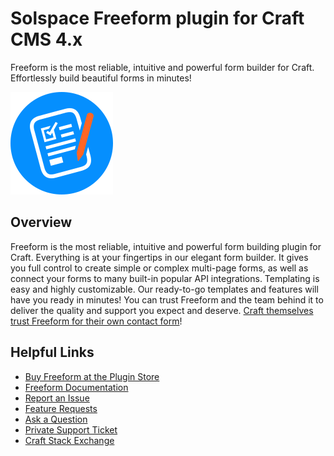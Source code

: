 # Solspace Freeform plugin for Craft CMS 4.x

Freeform is the most reliable, intuitive and powerful form builder for Craft. Effortlessly build beautiful forms in minutes!

![Freeform icon](packages/plugin/src/icon.svg)

## Overview

Freeform is the most reliable, intuitive and powerful form building plugin for Craft. Everything is at your fingertips in our elegant form builder. It gives you full control to create simple or complex multi-page forms, as well as connect your forms to many built-in popular API integrations. Templating is easy and highly customizable. Our ready-to-go templates and features will have you ready in minutes! You can trust Freeform and the team behind it to deliver the quality and support you expect and deserve. [Craft themselves trust Freeform for their own contact form](https://craftcms.com/contact)!

## Helpful Links

- [Buy Freeform at the Plugin Store](https://plugins.craftcms.com/freeform)
- [Freeform Documentation](https://docs.solspace.com/craft/freeform/v4/)
- [Report an Issue](https://github.com/solspace/craft-freeform/issues)
- [Feature Requests](https://github.com/solspace/craft-freeform/discussions)
- [Ask a Question](https://github.com/solspace/craft-freeform/discussions)
- [Private Support Ticket](https://docs.solspace.com/craft/freeform/v4/support/)
- [Craft Stack Exchange](https://craftcms.stackexchange.com/questions/tagged/solspace)
